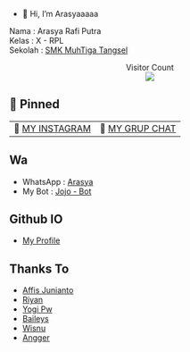 - 👋 Hi, I’m Arasyaaaaa


Nama : Arasya Rafi Putra<br>
Kelas : X - RPL<br>
Sekolah : [SMK MuhTiga Tangsel](http://muhtiga.sch.id)
<p align="center"> 
  Visitor Count<br>
  <img src="https://profile-counter.glitch.me/GetSya/count.svg" />
</p>

## 📌 Pinned
| | |
| :--- | :--- |
| 📧 [MY INSTAGRAM](https://instagram.com/sofunsyabi.id) | 🔪 [MY GRUP CHAT](https://chat.whatsapp.com/HECLovHbCI6LVVH4Q8FN2C) |

## Wa
- WhatsApp : [Arasya](https://wa.me/6281319944917)
- My Bot : [Jojo - Bot](https://wa.me/6288213292687)

## Github IO
- [My Profile](https://getsya.github.io)

## Thanks To
- [Affis Junianto](https://github.com/affisjunianto)
- [Riyan](https://github.com/rtwone)
- [Yogi Pw](https://github.com/yogipw)
- [Baileys](https://github.com/adiwajshing/baileys)
- [Wisnu](https://github.com/cheo-bot)
- [Angger](https://github.com/ANGGER4)
